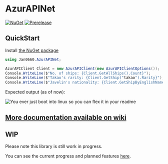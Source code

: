 # AzurAPINet
[![NuGet](http://img.shields.io/nuget/v/AzurAPINet)](https://www.nuget.org/packages/AzurAPINet/)
[![Prerelease](http://img.shields.io/nuget/vpre/AzurAPINet)](https://www.nuget.org/packages/AzurAPINet/)
## QuickStart
Install [the NuGet package](https://www.nuget.org/packages/AzurAPINet/)
```csharp
using Jan0660.AzurAPINet;

AzurAPIClient Client = new AzurAPIClient(new AzurAPIClientOptions());
Console.WriteLine($"No. of ships: {Client.GetAllShips().Count}");
Console.WriteLine($"Takao's rarity: {Client.GetShip("takao").Rarity}");
Console.WriteLine($"Javelin's nationality: {Client.GetShipByEnglishName("javelin").Nationality}");
```
Expected output (as of now):

![You ever just boot into linux so you can flex it in your readme](https://i.imgur.com/vtK4Db0.png)
## [More documentation available on wiki](https://github.com/Jan0660/AzurAPINet/wiki)

## WIP

Please note this library is still work in progress.

You can see the current progress and planned features [here](Progress.md).
